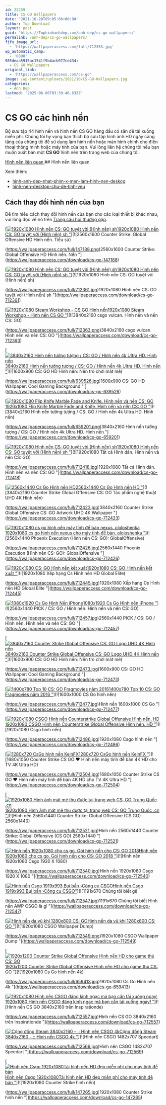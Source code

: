 ```yaml
---
id: 22259
title: CS GO Wallpapers
date: '2021-10-28T09:05:06+00:00'
author: Top Download
layout: post
guid: 'https://Tophinhanhdep.com/anh-dep/cs-go-wallpapers/'
permalink: /anh-dep/cs-go-wallpapers/
fifu_image_url:
  - 'https://wallpaperaccess.com/full/712353.jpg'
wp_automatic_camp:
  - '8098'
985deaa5915ac1541f9b4acb977ce434:
  - CS GO Wallpapers
original_link:
  - 'https://wallpaperaccess.com/cs-go'
image: /wp-content/uploads/2021/10/CS-GO-Wallpapers.jpg
categories:
  - Ảnh Đẹp
lastmod: '2025-06-06T03:30:46.632Z'
---
```

# CS GO các hình nền

Bộ sưu tập 44 hình nền và hình nền CS GO hàng đầu có sẵn để tải xuống miễn phí. Chúng tôi hy vọng bạn thích bộ sưu tập hình ảnh HD ngày càng tăng của chúng tôi để sử dụng làm hình nền hoặc màn hình chính cho điện thoại thông minh hoặc máy tính của bạn. Vui lòng liên hệ chúng tôi nếu bạn muốn xuất bản một **CS GO** hình nền trên trang web của chúng tôi.

[Hình nền liên quan ](#related) ## Hình nền liên quan.

   
 Xem thêm:

   
- [hinh-anh-dep-nhat-phim-x-men-lam-hinh-nen-deskop](https://tophinhanhdep.com/anh-dep/hinh-anh-dep-nhat-phim-x-men-lam-hinh-nen-deskop/)
- [hinh-nen-desktop-chu-de-tinh-yeu](https://tophinhanhdep.com/anh-tinh-yeu/hinh-nen-desktop-chu-de-tinh-yeu/)

## Cách thay đổi hình nền của bạn

Để tìm hiểu cách thay đổi hình nền của bạn cho các loại thiết bị khác nhau, vui lòng đọc về nó trên [Trang câu hỏi thường gặp](https://tophinhanhdep.com/faq/).

  
[[![1920x1080 Hình nền CS: GO tuyệt vời (Hình nền) sh](https://wallpaperaccess.com/full/712353.jpg)1920x1080 Hình nền CS: GO tuyệt vời (Hình nền) sh "](https://wallpaperaccess.com/download/cs-go-712353)](![2560x1600 Counter Strike: Global Offensive HD Hình nền.  Tiểu sử)

(https://wallpaperaccess.com/full/147188.png)2560x1600 Counter Strike: Global Offensive HD Hình nền. Nền "](https://wallpaperaccess.com/download/cs-go-147188)

[[![1920x1080 Hình nền CS: GO tuyệt vời (Hình nền) sh](https://wallpaperaccess.com/full/712356.jpg)1920x1080 Hình nền CS: GO tuyệt vời (Hình nền) sh "](https://wallpaperaccess.com/download/cs-go-712356)](![1920x1080 Hình nền CS: GO tuyệt vời (Hình nền) sh)

(https://wallpaperaccess.com/full/712361.jpg)1920x1080 Hình nền CS: GO tuyệt vời (Hình nền) sh "](https://wallpaperaccess.com/download/cs-go-712361)

[[![1920x1080 Steam Workshop - CS GO Hình nền](https://wallpaperaccess.com/full/502857.jpg)1920x1080 Steam Workshop - Hình nền CS GO "](https://wallpaperaccess.com/download/cs-go-502857)](![3840x2160 csgo vulcan.  Hình nền và nền CS: GO)

(https://wallpaperaccess.com/full/712363.png)3840x2160 csgo vulcan. Hình nền và nền CS: GO "](https://wallpaperaccess.com/download/cs-go-712363)

[[![3840x2160 Hình nền tưởng tượng / CS: GO / Hình nền 4k Ultra HD.  Hình nền](https://wallpaperaccess.com/full/712381.png)3840x2160 Hình nền tưởng tượng / CS: GO / Hình nền 4k Ultra HD. Hình nền "](https://wallpaperaccess.com/download/cs-go-712381)](![1600x900 CS: GO HD Hình nền: Nền trò chơi mát mẻ)

(https://wallpaperaccess.com/full/639526.jpg)1600x900 CS: GO HD Wallpaper: Cool Gaming Background " ](https://wallpaperaccess.com/download/cs-go-639526)

[[![1920x1080 Flip Knife Marble Fade and Knife.  Hình nền và nền CS: GO](https://wallpaperaccess.com/full/712399.jpg)1920x1080 Flip Knife Marble Fade and Knife. Hình nền và nền CS: GO "](https://wallpaperaccess.com/download/cs-go-712399)](![3840x2160 Hình nền tưởng tượng / CS: GO / Hình nền 4k Ultra HD.  Hình nền)

(https://wallpaperaccess.com/full/659201.png)3840x2160 Hình nền tưởng tượng / CS: GO / Hình nền 4k Ultra HD. Hình nền "](https://wallpaperaccess.com/download/cs-go-659201)

[[![1920x1080 Hình nền CS: GO tuyệt vời (Hình nền) sh](https://wallpaperaccess.com/full/712412.jpg)1920x1080 Hình nền CS: GO tuyệt vời (Hình nền) sh "](https://wallpaperaccess.com/download/cs-go-712412)](![1920x1080 Tất cả Hình dán.  Hình nền và nền CS: GO)

(https://wallpaperaccess.com/full/712418.jpg)1920x1080 Tất cả Hình dán. Hình nền và nền CS: GO "](https://wallpaperaccess.com/download/cs-go-712418)

[[![2560x1440 Cs Go Hình nền HD](https://wallpaperaccess.com/full/712421.jpg)2560x1440 Cs Go Hình nền HD "](https://wallpaperaccess.com/download/cs-go-712421)](![3840x2160 Counter Strike Global Offensive CS: GO Tác phẩm nghệ thuật UHD 4K Hình nền)

(https://wallpaperaccess.com/full/712423.jpg)3840x2160 Counter Strike Global Offensive CS: GO Artwork UHD 4K Wallpaper "](https://wallpaperaccess.com/download/cs-go-712423)

[[![1920x1080 cs go hình nền máy tính để bàn nexus.  ololoshenka](https://wallpaperaccess.com/full/712425.jpg)1920x1080 cs go hình nền nexus cho máy tính để bàn. ololoshenka "](https://wallpaperaccess.com/download/cs-go-712425)](![2560x1440 Phoenix Execution (Hình nền CS: GO): GlobalOffensive)

(https://wallpaperaccess.com/full/712426.jpg)2560x1440 Phoenix Execution (Hình nền CS: GO): GlobalOffensive "](https://wallpaperaccess.com/download/cs-go-712426)

[[![1920x1080 CS: GO Hình nền kết xuất](https://wallpaperaccess.com/full/712428.jpg)1920x1080 CS: GO Hình nền kết xuất "](https://wallpaperaccess.com/download/cs-go-712428)](![1920x1080 Xếp hạng Cs Hình nền HD Global Elite)

(https://wallpaperaccess.com/full/712445.jpg)1920x1080 Xếp hạng Cs Hình nền HD Global Elite "](https://wallpaperaccess.com/download/cs-go-712445)

[[![1080x1920 Cs Go Hình Nền iPhone](https://wallpaperaccess.com/full/712447.jpg)1080x1920 Cs Go Hình nền iPhone "](https://wallpaperaccess.com/download/cs-go-712447)](![2560x1440 PICK / CS: GO / Hình nền.  Hình nền và nền CS: GO)

(https://wallpaperaccess.com/full/712457.jpg)2560x1440 PICK / CS: GO / Hình nền. Hình nền và nền CS: GO "](https://wallpaperaccess.com/download/cs-go-712457)

[[![3840x2160 Counter Strike Global Offensive CS: GO Logo UHD 4K Hình nền](https://wallpaperaccess.com/full/659270.jpg)3840x2160 Counter Strike Global Offensive CS: GO Logo UHD 4K Hình nền "](https://wallpaperaccess.com/download/cs-go-659270)](![1600x900 CS: GO HD Hình nền: Nền trò chơi mát mẻ)

(https://wallpaperaccess.com/full/712473.jpg)1600x900 CS: GO HD Wallpaper: Cool Gaming Background "](https://wallpaperaccess.com/download/cs-go-712473)

[[![1400x780 Top 10 CS: GO Fragmovies năm 2016](https://wallpaperaccess.com/full/712474.jpg)1400x780 Top 10 CS: GO Fragmovies năm 2016 "](https://wallpaperaccess.com/download/cs-go-712474)](![1600x1000 CS Go hình nền)

(https://wallpaperaccess.com/full/712477.jpg)Hình nền 1600x1000 CS Go "](https://wallpaperaccess.com/download/cs-go-712477)

[[![1920x1080 CSGO Hình nền Counterstrike Global Offensive Hình nền.  HD](https://wallpaperaccess.com/full/712484.jpg) 1920x1080 CSGO Hình nền Counterstrike Global Offensive Hình nền. HD "](https://wallpaperaccess.com/download/cs-go-712484)](![1920x1080 Csgo hình nền)

(https://wallpaperaccess.com/full/712486.jpg)1920x1080 Csgo hình nền "](https://wallpaperaccess.com/download/cs-go-712486)

[[![1280x720 CsGo hình nền KeinFX](https://wallpaperaccess.com/full/712503.jpg)1280x720 CsGo hình nền KeinFX "](https://wallpaperaccess.com/download/cs-go-712503)](![1680x1050 Counter Strike CS GO ❤ Hình nền máy tính để bàn 4K HD cho TV 4K Ultra HD)

(https://wallpaperaccess.com/full/712504.jpg)1680x1050 Counter Strike CS GO ❤ Hình nền máy tính để bàn 4K HD cho TV 4K Ultra HD "](https://wallpaperaccess.com/download/cs-go-712504)

[[![1920x1080 Hình ảnh mát mẻ thu được tại trang web CS: GO Trung Quốc .cn](https://wallpaperaccess.com/full/712508.jpg)1920x1080 Hình ảnh mát mẻ thu được tại trang web CS: GO Trung Quốc .cn "](https://wallpaperaccess.com/download/cs-go-712508)](![Hình nền 2560x1440 Counter Strike: Global Offensive (CS GO) 2560x1440)

(https://wallpaperaccess.com/full/712521.jpg)Hình nền 2560x1440 Counter Strike: Global Offensive (CS GO) 2560x1440 "](https://wallpaperaccess.com/download/cs-go-712521)

[[![Hình nền 1920x1080 cho cs go.  Gói hình nền cho CS: GO 2018](https://wallpaperaccess.com/full/712539.jpg)Hình nền 1920x1080 cho cs go. Gói hình nền cho CS: GO 2018 "](https://wallpaperaccess.com/download/cs-go-712539)](![Hình nền 1920x1080 Csgo 1920 X 1080)

(https://wallpaperaccess.com/full/712540.jpg)Hình nền 1920x1080 Csgo 1920 X 1080 "](https://wallpaperaccess.com/download/cs-go-712540)

[[![Hình nền Csgo 1919x993 Bụi bẩn ›Công cụ CSGO](https://wallpaperaccess.com/full/712542.jpg)Hình nền Csgo 1919x993 Bụi bẩn ›Công cụ CSGO"](https://wallpaperaccess.com/download/cs-go-712542)](![1191x670 Chúng tôi biết gì)

(https://wallpaperaccess.com/full/712547.jpg)1191x670 Chúng tôi biết Hình nền AWP CSGO là gì "](https://wallpaperaccess.com/download/cs-go-712547)

[[![Hình nền da vũ khí 1280x800 CS: GO](https://wallpaperaccess.com/full/639520.png)Hình nền da vũ khí 1280x800 CS: GO "](https://wallpaperaccess.com/download/cs-go-639520)](![1920x1080 CSGO Wallpaper Dump)

(https://wallpaperaccess.com/full/712549.png)1920x1080 CSGO Wallpaper Dump "](https://wallpaperaccess.com/download/cs-go-712549)

[[![1920x1200 Counter Strike Global Offensive Hình nền HD cho game thủ CS: GO](https://wallpaperaccess.com/full/712554.jpg)1920x1200 Counter Strike Global Offensive Hình nền HD cho game thủ CS: GO "](https://wallpaperaccess.com/download/cs-go-712554)](![1920x1080 Cs Go hình nền 4k)

(https://wallpaperaccess.com/full/659413.jpg)1920x1080 Cs Go Hình nền 4k "](https://wallpaperaccess.com/download/cs-go-659413)

[[![1920x1080 Hình nền CSGO đáng kinh ngạc mà bạn cần tải xuống ngay!](https://wallpaperaccess.com/full/659348.jpg)1920x1080 Hình nền CSGO đáng kinh ngạc mà bạn cần tải xuống ngay! "](https://wallpaperaccess.com/download/cs-go-659348)](![Hình nền CS GO 3840x2160 trên Inspirationde)

(https://wallpaperaccess.com/full/712557.jpg)Hình nền CS GO 3840x2160 trên Inspirationde "](https://wallpaperaccess.com/download/cs-go-712557)

[[![Cộng đồng Steam 3840x2160 - :: Hình nền CSGO 4k](https://wallpaperaccess.com/full/659198.jpg)Cộng đồng Steam 3840x2160 - :: Hình nền CSGO 4k "](https://wallpaperaccess.com/download/cs-go-659198)](![Hình nền CSGO 1482x707 Speedart)

(https://wallpaperaccess.com/full/712569.jpg)Hình nền CSGO 1482x707 Speedart "](https://wallpaperaccess.com/download/cs-go-712569)

[[![Hình nền Csgo 1920x1080Tải hình nền HD đẹp miễn phí cho máy tính để bàn](https://wallpaperaccess.com/full/712570.jpg)Hình nền Csgo 1920x1080Tải hình nền HD đẹp miễn phí cho máy tính để bàn "](https://wallpaperaccess.com/download/cs-go-712570)](![1920x1080 Counter Strike hình nền)

(https://wallpaperaccess.com/full/147265.jpg)1920x1080 Counter Strike hình nền "](https://wallpaperaccess.com/download/cs-go-147265)
